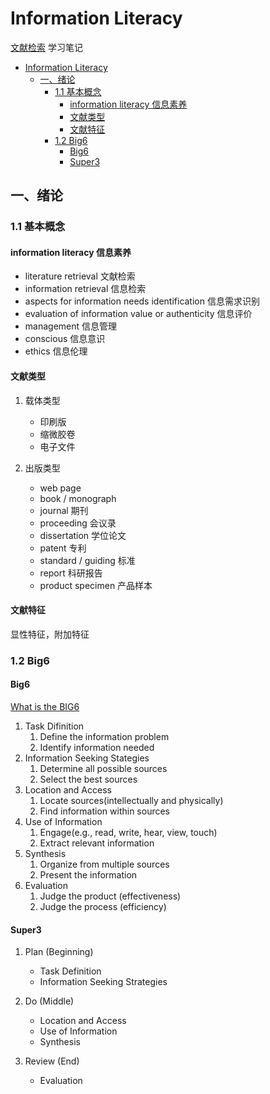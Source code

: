 # Information Literacy

[文献检索](https://www.icourse163.org/course/ECUST-1002575003) 学习笔记

- [Information Literacy](#information-literacy)
  - [一、绪论](#一绪论)
    - [1.1 基本概念](#11-基本概念)
      - [information literacy 信息素养](#information-literacy-信息素养)
      - [文献类型](#文献类型)
      - [文献特征](#文献特征)
    - [1.2 Big6](#12-big6)
      - [Big6](#big6)
      - [Super3](#super3)


## 一、绪论

### 1.1 基本概念

#### information literacy 信息素养

- literature retrieval 文献检索
- information retrieval 信息检索
- aspects for information needs identification 信息需求识别
- evaluation of information value or authenticity 信息评价
- management 信息管理
- conscious 信息意识
- ethics 信息伦理

#### 文献类型

1. 载体类型
   
   - 印刷版
   - 缩微胶卷
   - 电子文件

2. 出版类型
   
   - web page
   - book / monograph
   - journal 期刊
   - proceeding 会议录
   - dissertation 学位论文
   - patent 专利
   - standard / guiding 标准
   - report 科研报告
   - product specimen 产品样本
  
#### 文献特征

显性特征，附加特征

### 1.2 Big6

#### Big6
[What is the BIG6](https://thebig6.org/thebig6andsuper3-2)

1. Task Difinition
   1. Define the information problem
   2. Identify information needed
2. Information Seeking Stategies
   1. Determine all possible sources
   2. Select the best sources
3. Location and Access
   1. Locate sources(intellectually and physically)
   2. Find information within sources
4. Use of Information
   1. Engage(e.g., read, write, hear, view, touch)
   2. Extract relevant information
5. Synthesis
   1. Organize from multiple sources
   2. Present the information
6. Evaluation
   1. Judge the product (effectiveness)
   2. Judge the process (efficiency)

#### Super3

1. Plan (Beginning)
   
   - Task Definition
   - Information Seeking Strategies

2. Do (Middle)

   - Location and Access
   - Use of Information
   - Synthesis

3. Review (End)

   - Evaluation
